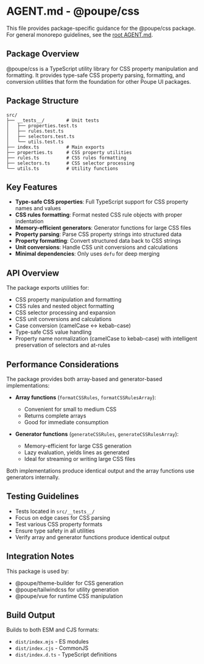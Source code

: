# AGENT.md - @poupe/css

This file provides package-specific guidance for the @poupe/css package.
For general monorepo guidelines, see the [root AGENT.md](../../AGENT.md).

## Package Overview

@poupe/css is a TypeScript utility library for CSS property manipulation
and formatting. It provides type-safe CSS property parsing, formatting,
and conversion utilities that form the foundation for other Poupe UI
packages.

## Package Structure

```text
src/
├── __tests__/        # Unit tests
│   ├── properties.test.ts
│   ├── rules.test.ts
│   ├── selectors.test.ts
│   └── utils.test.ts
├── index.ts          # Main exports
├── properties.ts     # CSS property utilities
├── rules.ts          # CSS rules formatting
├── selectors.ts      # CSS selector processing
└── utils.ts          # Utility functions
```

## Key Features

- **Type-safe CSS properties**: Full TypeScript support for CSS property
  names and values
- **CSS rules formatting**: Format nested CSS rule objects with proper
  indentation
- **Memory-efficient generators**: Generator functions for large CSS files
- **Property parsing**: Parse CSS property strings into structured data
- **Property formatting**: Convert structured data back to CSS strings
- **Unit conversions**: Handle CSS unit conversions and calculations
- **Minimal dependencies**: Only uses `defu` for deep merging

## API Overview

The package exports utilities for:
- CSS property manipulation and formatting
- CSS rules and nested object formatting
- CSS selector processing and expansion
- CSS unit conversions and calculations
- Case conversion (camelCase ↔ kebab-case)
- Type-safe CSS value handling
- Property name normalization (camelCase to kebab-case) with intelligent
  preservation of selectors and at-rules

## Performance Considerations

The package provides both array-based and generator-based implementations:

- **Array functions** (`formatCSSRules`, `formatCSSRulesArray`):
  - Convenient for small to medium CSS
  - Returns complete arrays
  - Good for immediate consumption

- **Generator functions** (`generateCSSRules`, `generateCSSRulesArray`):
  - Memory-efficient for large CSS generation
  - Lazy evaluation, yields lines as generated
  - Ideal for streaming or writing large CSS files

Both implementations produce identical output and the array functions use
generators internally.

## Testing Guidelines

- Tests located in `src/__tests__/`
- Focus on edge cases for CSS parsing
- Test various CSS property formats
- Ensure type safety in all utilities
- Verify array and generator functions produce identical output

## Integration Notes

This package is used by:
- @poupe/theme-builder for CSS generation
- @poupe/tailwindcss for utility generation
- @poupe/vue for runtime CSS manipulation

## Build Output

Builds to both ESM and CJS formats:
- `dist/index.mjs` - ES modules
- `dist/index.cjs` - CommonJS
- `dist/index.d.ts` - TypeScript definitions
